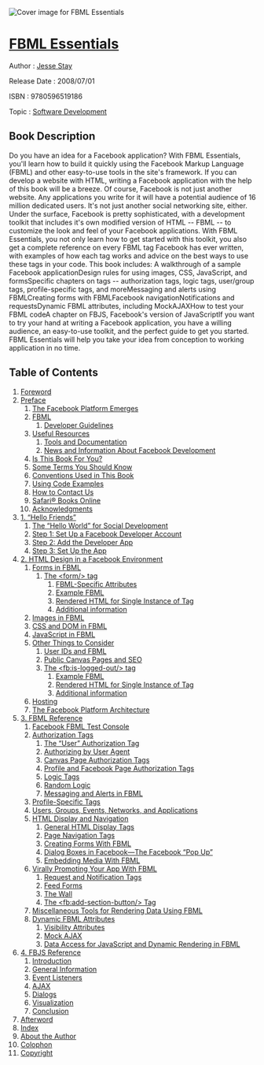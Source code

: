 ![Cover image for FBML Essentials](https://imgdetail.ebookreading.net/cover/cover/software_development/EB9780596519186.jpg)

[FBML Essentials](https://ebookreading.net/view/book/FBML+Essentials-EB9780596519186_1.html "FBML Essentials")
====================================================================================================================

Author : [Jesse Stay](https://ebookreading.net/search/author/Jesse+Stay)

Release Date : 2008/07/01

ISBN : 9780596519186

Topic : [Software Development](https://ebookreading.net/search/category/software-development)

Book Description
-----------------

Do you have an idea for a Facebook application? With FBML Essentials, you'll learn how to build it quickly using the Facebook Markup Language (FBML) and other easy-to-use tools in the site's framework. If you can develop a website with HTML, writing a Facebook application with the help of this book will be a breeze. Of course, Facebook is not just another website. Any applications you write for it will have a potential audience of 16 million dedicated users. It's not just another social networking site, either. Under the surface, Facebook is pretty sophisticated, with a development toolkit that includes it's own modified version of HTML -- FBML -- to customize the look and feel of your Facebook applications. With FBML Essentials, you not only learn how to get started with this toolkit, you also get a complete reference on every FBML tag Facebook has ever written, with examples of how each tag works and advice on the best ways to use these tags in your code. This book includes:
A walkthrough of a sample Facebook applicationDesign rules for using images, CSS, JavaScript, and formsSpecific chapters on tags -- authorization tags, logic tags, user/group tags, profile-specific tags, and moreMessaging and alerts using FBMLCreating forms with FBMLFacebook navigationNotifications and requestsDynamic FBML attributes, including MockAJAXHow to test your FBML codeA chapter on FBJS, Facebook's version of JavaScriptIf you want to try your hand at writing a Facebook application, you have a willing audience, an easy-to-use toolkit, and the perfect guide to get you started. FBML Essentials will help you take your idea from conception to working application in no time.
              
Table of Contents
-----------------

1. [Foreword](https://ebookreading.net/view/book/FBML+Essentials-EB9780596519186_3.html)
1. [Preface](https://ebookreading.net/view/book/FBML+Essentials-EB9780596519186_4.html)
    1. [The Facebook Platform Emerges](https://ebookreading.net/view/book/FBML+Essentials-EB9780596519186_5.html)
    1. [FBML](https://ebookreading.net/view/book/FBML+Essentials-EB9780596519186_6.html)
        1. [Developer Guidelines](https://ebookreading.net/view/book/FBML+Essentials-EB9780596519186_7.html)
    1. [Useful Resources](https://ebookreading.net/view/book/FBML+Essentials-EB9780596519186_8.html)
        1. [Tools and Documentation](https://ebookreading.net/view/book/FBML+Essentials-EB9780596519186_9.html)
        1. [News and Information About Facebook Development](https://ebookreading.net/view/book/FBML+Essentials-EB9780596519186_10.html)
    1. [Is This Book For You?](https://ebookreading.net/view/book/FBML+Essentials-EB9780596519186_11.html)
    1. [Some Terms You Should Know](https://ebookreading.net/view/book/FBML+Essentials-EB9780596519186_12.html)
    1. [Conventions Used in This Book](https://ebookreading.net/view/book/FBML+Essentials-EB9780596519186_13.html)
    1. [Using Code Examples](https://ebookreading.net/view/book/FBML+Essentials-EB9780596519186_14.html)
    1. [How to Contact Us](https://ebookreading.net/view/book/FBML+Essentials-EB9780596519186_15.html)
    1. [Safari® Books Online](https://ebookreading.net/view/book/FBML+Essentials-EB9780596519186_16.html)
    1. [Acknowledgments](https://ebookreading.net/view/book/FBML+Essentials-EB9780596519186_17.html)
1. [1. “Hello Friends”](https://ebookreading.net/view/book/FBML+Essentials-EB9780596519186_18.html)
    1. [The “Hello World” for Social Development](https://ebookreading.net/view/book/FBML+Essentials-EB9780596519186_19.html)
    1. [Step 1: Set Up a Facebook Developer Account](https://ebookreading.net/view/book/FBML+Essentials-EB9780596519186_20.html)
    1. [Step 2: Add the Developer App](https://ebookreading.net/view/book/FBML+Essentials-EB9780596519186_21.html)
    1. [Step 3: Set Up the App](https://ebookreading.net/view/book/FBML+Essentials-EB9780596519186_22.html)
1. [2. HTML Design in a Facebook   Environment](https://ebookreading.net/view/book/FBML+Essentials-EB9780596519186_23.html)
    1. [Forms in FBML](https://ebookreading.net/view/book/FBML+Essentials-EB9780596519186_24.html)
        1. [The &lt;form/&gt; tag](https://ebookreading.net/view/book/FBML+Essentials-EB9780596519186_25.html)
            1. [FBML-Specific Attributes](https://ebookreading.net/view/book/FBML+Essentials-EB9780596519186_25.html#id357711)
            1. [Example FBML](https://ebookreading.net/view/book/FBML+Essentials-EB9780596519186_25.html#id357873)
            1. [Rendered HTML for Single Instance of Tag](https://ebookreading.net/view/book/FBML+Essentials-EB9780596519186_25.html#id357894)
            1. [Additional information](https://ebookreading.net/view/book/FBML+Essentials-EB9780596519186_25.html#id357914)
    1. [Images in FBML](https://ebookreading.net/view/book/FBML+Essentials-EB9780596519186_26.html)
    1. [CSS and DOM in FBML](https://ebookreading.net/view/book/FBML+Essentials-EB9780596519186_27.html)
    1. [JavaScript in FBML](https://ebookreading.net/view/book/FBML+Essentials-EB9780596519186_28.html)
    1. [Other Things to Consider](https://ebookreading.net/view/book/FBML+Essentials-EB9780596519186_29.html)
        1. [User IDs and FBML](https://ebookreading.net/view/book/FBML+Essentials-EB9780596519186_30.html)
        1. [Public Canvas Pages and SEO](https://ebookreading.net/view/book/FBML+Essentials-EB9780596519186_31.html)
        1. [The &lt;fb:is-logged-out/&gt; tag](https://ebookreading.net/view/book/FBML+Essentials-EB9780596519186_32.html)
            1. [Example FBML](https://ebookreading.net/view/book/FBML+Essentials-EB9780596519186_32.html#id338438)
            1. [Rendered HTML for Single Instance of Tag](https://ebookreading.net/view/book/FBML+Essentials-EB9780596519186_32.html#id338424)
            1. [Additional information](https://ebookreading.net/view/book/FBML+Essentials-EB9780596519186_32.html#id338428)
    1. [Hosting](https://ebookreading.net/view/book/FBML+Essentials-EB9780596519186_33.html)
    1. [The Facebook Platform Architecture](https://ebookreading.net/view/book/FBML+Essentials-EB9780596519186_34.html)
1. [3. FBML Reference](https://ebookreading.net/view/book/FBML+Essentials-EB9780596519186_35.html)
    1. [Facebook FBML Test Console](https://ebookreading.net/view/book/FBML+Essentials-EB9780596519186_36.html)
    1. [Authorization Tags](https://ebookreading.net/view/book/FBML+Essentials-EB9780596519186_37.html)
        1. [The “User” Authorization Tag](https://ebookreading.net/view/book/FBML+Essentials-EB9780596519186_38.html)
        1. [Authorizing by User Agent](https://ebookreading.net/view/book/FBML+Essentials-EB9780596519186_40.html)
        1. [Canvas Page Authorization Tags](https://ebookreading.net/view/book/FBML+Essentials-EB9780596519186_42.html)
        1. [Profile and Facebook Page Authorization Tags](https://ebookreading.net/view/book/FBML+Essentials-EB9780596519186_51.html)
        1. [Logic Tags](https://ebookreading.net/view/book/FBML+Essentials-EB9780596519186_58.html)
        1. [Random Logic](https://ebookreading.net/view/book/FBML+Essentials-EB9780596519186_63.html)
        1. [Messaging and Alerts in FBML](https://ebookreading.net/view/book/FBML+Essentials-EB9780596519186_66.html)
    1. [Profile-Specific Tags](https://ebookreading.net/view/book/FBML+Essentials-EB9780596519186_70.html)
    1. [Users, Groups, Events, Networks, and Applications](https://ebookreading.net/view/book/FBML+Essentials-EB9780596519186_76.html)
    1. [HTML Display and Navigation](https://ebookreading.net/view/book/FBML+Essentials-EB9780596519186_84.html)
        1. [General HTML Display Tags](https://ebookreading.net/view/book/FBML+Essentials-EB9780596519186_85.html)
        1. [Page Navigation Tags](https://ebookreading.net/view/book/FBML+Essentials-EB9780596519186_88.html)
        1. [Creating Forms With FBML](https://ebookreading.net/view/book/FBML+Essentials-EB9780596519186_101.html)
        1. [Dialog Boxes in Facebook—The Facebook “Pop Up”](https://ebookreading.net/view/book/FBML+Essentials-EB9780596519186_119.html)
        1. [Embedding Media With FBML](https://ebookreading.net/view/book/FBML+Essentials-EB9780596519186_125.html)
    1. [Virally Promoting Your App With FBML](https://ebookreading.net/view/book/FBML+Essentials-EB9780596519186_131.html)
        1. [Request and Notification Tags](https://ebookreading.net/view/book/FBML+Essentials-EB9780596519186_132.html)
        1. [Feed Forms](https://ebookreading.net/view/book/FBML+Essentials-EB9780596519186_140.html)
        1. [The Wall](https://ebookreading.net/view/book/FBML+Essentials-EB9780596519186_141.html)
        1. [The &lt;fb:add-section-button/&gt; Tag](https://ebookreading.net/view/book/FBML+Essentials-EB9780596519186_146.html)
    1. [Miscellaneous Tools for Rendering Data Using FBML](https://ebookreading.net/view/book/FBML+Essentials-EB9780596519186_148.html)
    1. [Dynamic FBML Attributes](https://ebookreading.net/view/book/FBML+Essentials-EB9780596519186_161.html)
        1. [Visibility Attributes](https://ebookreading.net/view/book/FBML+Essentials-EB9780596519186_162.html)
        1. [Mock AJAX](https://ebookreading.net/view/book/FBML+Essentials-EB9780596519186_163.html)
        1. [Data Access for JavaScript and Dynamic Rendering in FBML](https://ebookreading.net/view/book/FBML+Essentials-EB9780596519186_164.html)
1. [4. FBJS Reference](https://ebookreading.net/view/book/FBML+Essentials-EB9780596519186_168.html)
    1. [Introduction](https://ebookreading.net/view/book/FBML+Essentials-EB9780596519186_169.html)
    1. [General Information](https://ebookreading.net/view/book/FBML+Essentials-EB9780596519186_170.html)
    1. [Event Listeners](https://ebookreading.net/view/book/FBML+Essentials-EB9780596519186_171.html)
    1. [AJAX](https://ebookreading.net/view/book/FBML+Essentials-EB9780596519186_172.html)
    1. [Dialogs](https://ebookreading.net/view/book/FBML+Essentials-EB9780596519186_173.html)
    1. [Visualization](https://ebookreading.net/view/book/FBML+Essentials-EB9780596519186_174.html)
    1. [Conclusion](https://ebookreading.net/view/book/FBML+Essentials-EB9780596519186_175.html)
1. [Afterword](https://ebookreading.net/view/book/FBML+Essentials-EB9780596519186_176.html)
1. [Index](https://ebookreading.net/view/book/FBML+Essentials-EB9780596519186_177.html)
1. [About the Author](https://ebookreading.net/view/book/FBML+Essentials-EB9780596519186_178.html)
1. [Colophon](https://ebookreading.net/view/book/FBML+Essentials-EB9780596519186_179.html)
1. [Copyright](https://ebookreading.net/view/book/FBML+Essentials-EB9780596519186_180.html)
